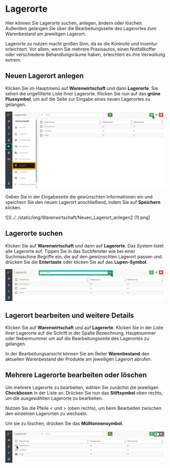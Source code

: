 # Lagerorte  

Hier können Sie Lagerorte suchen, anlegen, ändern oder löschen. Außerdem gelangen Sie über die Bearbeitungsseite des 
Lagerortes zum Warenbestand am jeweiligen Lagerort.  

Lagerorte zu nutzen macht großen Sinn, da es die Kontrolle und Inventur erleichtert.
Vor allem, wenn Sie mehrere Praxisautos, einen Notfallkoffer oder verschiedene Behandlungsräume haben, erleichtert es
ihre Verwaltung extrem.  

## Neuen Lagerort anlegen  

Klicken Sie im Hauptmenü auf **Warenwirtschaft** und dann **Lagerorte**. Sie sehen die ungefilterte
Liste Ihrer Lagerorte. Klicken Sie nun auf das **grüne Plussymbol**, um auf die Seite zur Eingabe eines neuen Lagerortes zu gelangen.  

![](../../static/img/Warenwirtschaft/Neuen_Lagerort_anlegen.png)  

Geben Sie in der Eingabeseite die gewünschten Informationen ein und speichern Sie den neuen Lagerort anschließend, 
indem Sie auf **Speichern** klicken.  

![](../../static/img/Warenwirtschaft/Neuen_Lagerort_anlegen2 (1).png)

## Lagerorte suchen

Klicken Sie auf **Warenwirtschaft** und dann auf **Lagerorte**. Das System listet alle Lagerorte auf. Tippen Sie in das 
Suchfenster wie bei einer Suchmaschine Begriffe ein, die auf den gewünschten Lagerort passen und drücken Sie die **Entertaste** oder
klicken Sie auf das **Lupen-Symbol**.  

![](../../static/img/Warenwirtschaft/Lagerorte_suchen.png)  

## Lagerort bearbeiten und weitere Details  

Klicken Sie auf **Warenwirtschaft** und auf **Lagerorte**. Klicken Sie in der Liste Ihrer Lagerorte auf die Schrift in
der Spalte Bezeichnung, Hauptnummer oder Nebennummer um auf die Bearbeitungsseite des Lagerortes zu gelangen.

In der Bearbeitungsansicht können Sie am Reiter **Warenbestand** den aktuellen Warenbestand der Produkte am jeweiligen Lagerort abrufen.  

## Mehrere Lagerorte bearbeiten oder löschen  

Um mehrere Lagerorte zu bearbeiten, wählen Sie zunächst die jeweiligen **Checkboxen** in der Liste an. Drücken Sie nun das
**Stiftsymbol** oben rechts, um die ausgewählten Lagerorte zu bearbeiten.

Nutzen Sie die Pfeile < und > (oben rechts), um beim Bearbeiten zwischen den einzelnen Lagerorten zu wechseln.

Um sie zu löschen, drücken Sie das **Mülltonnensymbol**.  

![](../../static/img/Warenwirtschaft/Mehrere_Lagerorte_bearbeiten_oder_loeschen.png)

